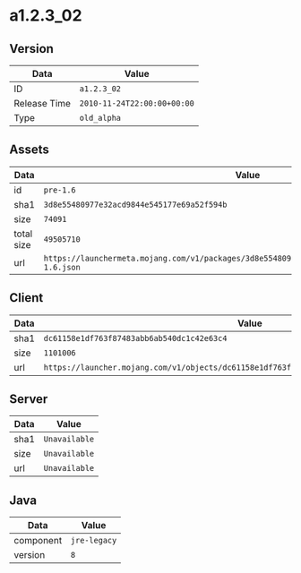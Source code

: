 # a1.2.3_02

## Version

|**Data**        | **Value**                 |
|----------------|-------------------------|
| ID   | ```a1.2.3_02```   |
| Release Time   | ```2010-11-24T22:00:00+00:00```   |
| Type   | ```old_alpha```   |

## Assets

|**Data**        | **Value**                 |
|----------------|-------------------------|
| id   | ```pre-1.6```   |
| sha1   | ```3d8e55480977e32acd9844e545177e69a52f594b```   |
| size   | ```74091```   |
| total size  | ```49505710```  |
| url       | ```https://launchermeta.mojang.com/v1/packages/3d8e55480977e32acd9844e545177e69a52f594b/pre-1.6.json``` |

## Client

|**Data**        | **Value**                 |
|----------------|-------------------------|
| sha1   | ```dc61158e1df763f87483abb6ab540dc1c42e63c4```   |
| size   | ```1101006```   |
| url       | ```https://launcher.mojang.com/v1/objects/dc61158e1df763f87483abb6ab540dc1c42e63c4/client.jar``` |

## Server

|**Data**        | **Value**                 |
|----------------|-------------------------|
| sha1   | ```Unavailable```   |
| size   | ```Unavailable```   |
| url       | ```Unavailable``` |

## Java

|**Data**        | **Value**                 |
|----------------|-------------------------|
| component   | ```jre-legacy```   |
| version   | ```8```   |